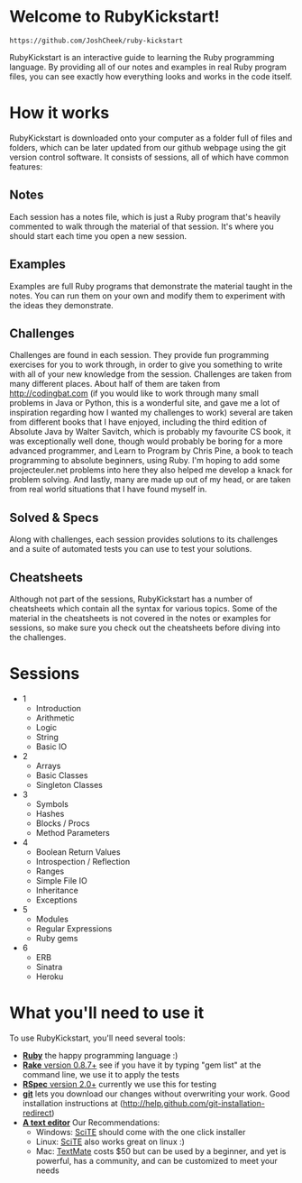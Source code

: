 Welcome to RubyKickstart!
=========================

    https://github.com/JoshCheek/ruby-kickstart

RubyKickstart is an interactive guide to learning the Ruby programming language.
By providing all of our notes and examples in real Ruby program files, you can see exactly how
everything looks and works in the code itself.



How it works
============

RubyKickstart is downloaded onto your computer as a folder full of files and folders, which can be later
updated from our github webpage using the git version control software. It consists of sessions, all of
which have common features:

  **Notes**
  ---------
  Each session has a notes file, which is just a Ruby program that's heavily commented to walk
  through the material of that session. It's where you should start each time you open a new session.

  **Examples**
  ------------
  Examples are full Ruby programs that demonstrate the material taught in the notes. You can run them
  on your own and modify them to experiment with the ideas they demonstrate.

  **Challenges**
  --------------
  Challenges are found in each session. They provide fun programming exercises for you to work through,
  in order to give you something to write with all of your new knowledge from the session. Challenges are taken
  from many different places. About half of them are taken from <http://codingbat.com> (if you would like to work through many
  small problems in Java or Python, this is a wonderful site, and gave me a lot of inspiration regarding how I wanted my challenges to work)
  several are taken from different books that I have enjoyed, including the third edition of Absolute Java by Walter Savitch, 
  which is probably my favourite CS book, it was exceptionally well done, though would probably be boring for a more advanced 
  programmer, and Learn to Program by Chris Pine, a book to teach programming to absolute beginners, using Ruby. 
  I'm hoping to add some projecteuler.net problems into here they also helped me develop a knack for problem solving. 
  And lastly, many are made up out of my head, or are taken from real world situations that I have found myself in.

  **Solved & Specs**
  -------------------
  Along with challenges, each session provides solutions to its challenges and 
  a suite of automated tests you can use to test your solutions.

  **Cheatsheets**
  ---------------
  Although not part of the sessions, RubyKickstart has a number of cheatsheets which contain all the syntax
  for various topics. Some of the material in the cheatsheets is not covered in the notes or examples for sessions,
  so make sure you check out the cheatsheets before diving into the challenges.

   
Sessions
========

- 1
    * Introduction
    * Arithmetic
    * Logic
    * String
    * Basic IO
- 2 
    * Arrays
    * Basic Classes
    * Singleton Classes
- 3 
    * Symbols
    * Hashes
    * Blocks / Procs
    * Method Parameters
- 4
    * Boolean Return Values
    * Introspection / Reflection
    * Ranges
    * Simple File IO
    * Inheritance
    * Exceptions
- 5
    * Modules
    * Regular Expressions
    * Ruby gems
- 6
    * ERB
    * Sinatra
    * Heroku

    
What you'll need to use it 
==========================

 To use RubyKickstart, you'll need several tools:

   - [**Ruby**](http://www.ruby-lang.org/en/) the happy programming language :)
   - [**Rake** version 0.8.7+](http://rubygems.org/gems/rake) see if you have it by typing "gem list" at the command line, we use it to apply the tests
   - [**RSpec** version 2.0+](http://rubygems.org/gems/rspec) currently we use this for testing
   - [**git**](http://help.github.com/git-installation-redirect) lets you download our changes without overwriting your work. Good installation instructions at (http://help.github.com/git-installation-redirect)
   - [**A text editor**](http://texteditors.org/cgi-bin/wiki.pl) Our Recommendations: 
     * Windows: [SciTE](http://www.scintilla.org/SciTE.html) should come with the one click installer
     * Linux: [SciTE](http://www.scintilla.org/SciTE.html) also works great on linux :)
     * Mac: [TextMate](http://macromates.com/) costs $50 but can be used by a beginner, and yet is powerful, has a community, and can be customized to meet your needs


